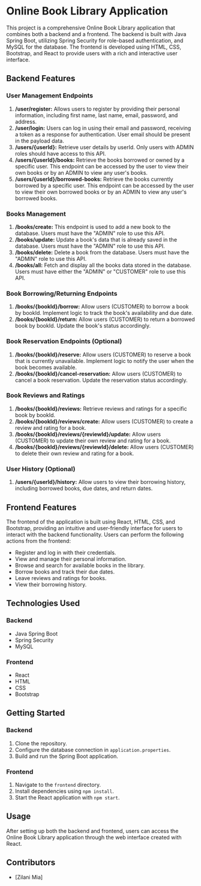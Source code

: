 # Online Book Library Application

This project is a comprehensive Online Book Library application that combines both a backend and a frontend. The backend is built with Java Spring Boot, utilizing Spring Security for role-based authentication, and MySQL for the database. The frontend is developed using HTML, CSS, Bootstrap, and React to provide users with a rich and interactive user interface.

## Backend Features

### User Management Endpoints
1. **/user/register:** Allows users to register by providing their personal information, including first name, last name, email, password, and address.
2. **/user/login:** Users can log in using their email and password, receiving a token as a response for authentication. User email should be present in the payload data.
3. **/users/{userId}:** Retrieve user details by userId. Only users with ADMIN roles should have access to this API.
4. **/users/{userId}/books:** Retrieve the books borrowed or owned by a specific user. This endpoint can be accessed by the user to view their own books or by an ADMIN to view any user's books.
5. **/users/{userId}/borrowed-books:** Retrieve the books currently borrowed by a specific user. This endpoint can be accessed by the user to view their own borrowed books or by an ADMIN to view any user's borrowed books.

### Books Management
1. **/books/create:** This endpoint is used to add a new book to the database. Users must have the "ADMIN" role to use this API.
2. **/books/update:** Update a book's data that is already saved in the database. Users must have the "ADMIN" role to use this API.
3. **/books/delete:** Delete a book from the database. Users must have the "ADMIN" role to use this API.
4. **/books/all:** Fetch and display all the books data stored in the database. Users must have either the "ADMIN" or "CUSTOMER" role to use this API.

### Book Borrowing/Returning Endpoints
1. **/books/{bookId}/borrow:** Allow users (CUSTOMER) to borrow a book by bookId. Implement logic to track the book's availability and due date.
2. **/books/{bookId}/return:** Allow users (CUSTOMER) to return a borrowed book by bookId. Update the book's status accordingly.

### Book Reservation Endpoints (Optional)
1. **/books/{bookId}/reserve:** Allow users (CUSTOMER) to reserve a book that is currently unavailable. Implement logic to notify the user when the book becomes available.
2. **/books/{bookId}/cancel-reservation:** Allow users (CUSTOMER) to cancel a book reservation. Update the reservation status accordingly.

### Book Reviews and Ratings
1. **/books/{bookId}/reviews:** Retrieve reviews and ratings for a specific book by bookId.
2. **/books/{bookId}/reviews/create:** Allow users (CUSTOMER) to create a review and rating for a book.
3. **/books/{bookId}/reviews/{reviewId}/update:** Allow users (CUSTOMER) to update their own review and rating for a book.
4. **/books/{bookId}/reviews/{reviewId}/delete:** Allow users (CUSTOMER) to delete their own review and rating for a book.

### User History (Optional)
1. **/users/{userId}/history:** Allow users to view their borrowing history, including borrowed books, due dates, and return dates.

## Frontend Features

The frontend of the application is built using React, HTML, CSS, and Bootstrap, providing an intuitive and user-friendly interface for users to interact with the backend functionality. Users can perform the following actions from the frontend:

- Register and log in with their credentials.
- View and manage their personal information.
- Browse and search for available books in the library.
- Borrow books and track their due dates.
- Leave reviews and ratings for books.
- View their borrowing history.

## Technologies Used

### Backend
- Java Spring Boot
- Spring Security
- MySQL

### Frontend
- React
- HTML
- CSS
- Bootstrap

## Getting Started

### Backend
1. Clone the repository.
2. Configure the database connection in `application.properties`.
3. Build and run the Spring Boot application.

### Frontend
1. Navigate to the `frontend` directory.
2. Install dependencies using `npm install`.
3. Start the React application with `npm start`.

## Usage
After setting up both the backend and frontend, users can access the Online Book Library application through the web interface created with React.

## Contributors
- [Zilani Mia]
